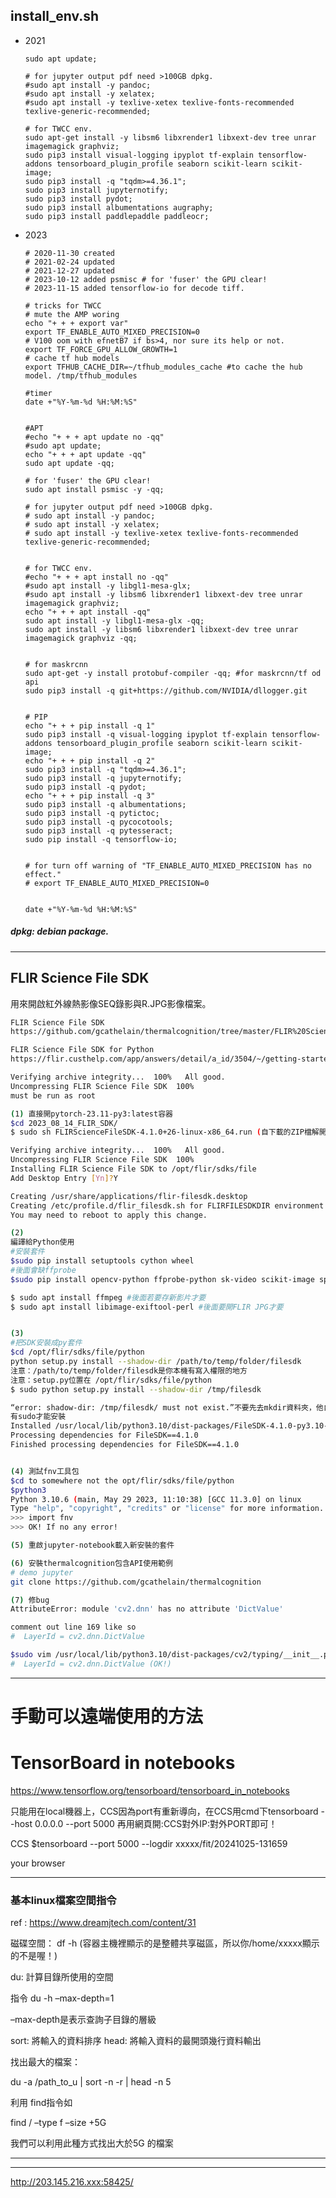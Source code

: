 ## install_env.sh
* 2021


      sudo apt update;

      # for jupyter output pdf need >100GB dpkg.
      #sudo apt install -y pandoc;
      #sudo apt install -y xelatex;
      #sudo apt install -y texlive-xetex texlive-fonts-recommended texlive-generic-recommended;

      # for TWCC env.
      sudo apt-get install -y libsm6 libxrender1 libxext-dev tree unrar imagemagick graphviz;
      sudo pip3 install visual-logging ipyplot tf-explain tensorflow-addons tensorboard_plugin_profile seaborn scikit-learn scikit-image;
      sudo pip3 install -q "tqdm>=4.36.1";
      sudo pip3 install jupyternotify;
      sudo pip3 install pydot;
      sudo pip3 install albumentations augraphy;
      sudo pip3 install paddlepaddle paddleocr;


* 2023


      # 2020-11-30 created
      # 2021-02-24 updated
      # 2021-12-27 updated
      # 2023-10-12 added psmisc # for 'fuser' the GPU clear!
      # 2023-11-15 added tensorflow-io for decode tiff.
      
      # tricks for TWCC
      # mute the AMP woring
      echo "+ + + export var"
      export TF_ENABLE_AUTO_MIXED_PRECISION=0
      # V100 oom with efnetB7 if bs>4, nor sure its help or not.
      export TF_FORCE_GPU_ALLOW_GROWTH=1
      # cache tf hub models
      export TFHUB_CACHE_DIR=~/tfhub_modules_cache #to cache the hub model. /tmp/tfhub_modules
      
      #timer
      date +"%Y-%m-%d %H:%M:%S"
      
      
      #APT
      #echo "+ + + apt update no -qq"
      #sudo apt update;
      echo "+ + + apt update -qq"
      sudo apt update -qq;
      
      # for 'fuser' the GPU clear!
      sudo apt install psmisc -y -qq;
      
      # for jupyter output pdf need >100GB dpkg.
      # sudo apt install -y pandoc;
      # sudo apt install -y xelatex;
      # sudo apt install -y texlive-xetex texlive-fonts-recommended texlive-generic-recommended;
      
      
      # for TWCC env.
      #echo "+ + + apt install no -qq"
      #sudo apt install -y libgl1-mesa-glx;
      #sudo apt install -y libsm6 libxrender1 libxext-dev tree unrar imagemagick graphviz;
      echo "+ + + apt install -qq"
      sudo apt install -y libgl1-mesa-glx -qq;
      sudo apt install -y libsm6 libxrender1 libxext-dev tree unrar imagemagick graphviz -qq;
      
      
      # for maskrcnn
      sudo apt-get -y install protobuf-compiler -qq; #for maskrcnn/tf od api
      sudo pip3 install -q git+https://github.com/NVIDIA/dllogger.git
      
      
      # PIP
      echo "+ + + pip install -q 1"
      sudo pip3 install -q visual-logging ipyplot tf-explain tensorflow-addons tensorboard_plugin_profile seaborn scikit-learn scikit-image;
      echo "+ + + pip install -q 2"
      sudo pip3 install -q "tqdm>=4.36.1";
      sudo pip3 install -q jupyternotify;
      sudo pip3 install -q pydot;
      echo "+ + + pip install -q 3"
      sudo pip3 install -q albumentations;
      sudo pip3 install -q pytictoc;
      sudo pip3 install -q pycocotools;
      sudo pip3 install -q pytesseract;
      sudo pip install -q tensorflow-io;
      
      
      # for turn off warning of "TF_ENABLE_AUTO_MIXED_PRECISION has no effect."
      # export TF_ENABLE_AUTO_MIXED_PRECISION=0
      
      
      date +"%Y-%m-%d %H:%M:%S"


##### dpkg: debian package. 


***
## FLIR Science File SDK 

用來開啟紅外線熱影像SEQ錄影與R.JPG影像檔案。

```bash
FLIR Science File SDK 
https://github.com/gcathelain/thermalcognition/tree/master/FLIR%20Science%20File%20SDK

FLIR Science File SDK for Python
https://flir.custhelp.com/app/answers/detail/a_id/3504/~/getting-started-with-flir-science-file-sdk-for-python

Verifying archive integrity...  100%   All good.
Uncompressing FLIR Science File SDK  100%  
must be run as root

(1) 直接開pytorch-23.11-py3:latest容器
$cd 2023_08_14_FLIR_SDK/
$ sudo sh FLIRScienceFileSDK-4.1.0+26-linux-x86_64.run (自下載的ZIP檔解開)

Verifying archive integrity...  100%   All good.
Uncompressing FLIR Science File SDK  100%  
Installing FLIR Science File SDK to /opt/flir/sdks/file
Add Desktop Entry [Yn]?Y

Creating /usr/share/applications/flir-filesdk.desktop
Creating /etc/profile.d/flir_filesdk.sh for FLIRFILESDKDIR environment variable.
You may need to reboot to apply this change.

(2)
編譯給Python使用
#安裝套件
$sudo pip install setuptools cython wheel
#後面會缺ffprobe
$sudo pip install opencv-python ffprobe-python sk-video scikit-image spacy pytesseract ffmpeg tree libimage-exiftool-perl

$ sudo apt install ffmpeg #後面若要存新影片才要
$ sudo apt install libimage-exiftool-perl #後面要開FLIR JPG才要


(3)
#把SDK安裝成py套件
$cd /opt/flir/sdks/file/python
python setup.py install --shadow-dir /path/to/temp/folder/filesdk
注意：/path/to/temp/folder/filesdk是你本機有寫入權限的地方
注意：setup.py位置在 /opt/flir/sdks/file/python
$ sudo python setup.py install --shadow-dir /tmp/filesdk

“error: shadow-dir: /tmp/filesdk/ must not exist.”不要先去mkdir資料夾，他自己會產生！
有sudo才能安裝 
Installed /usr/local/lib/python3.10/dist-packages/FileSDK-4.1.0-py3.10-linux-x86_64.egg
Processing dependencies for FileSDK==4.1.0
Finished processing dependencies for FileSDK==4.1.0


(4) 測試fnv工具包
$cd to somewhere not the opt/flir/sdks/file/python
$python3
Python 3.10.6 (main, May 29 2023, 11:10:38) [GCC 11.3.0] on linux
Type "help", "copyright", "credits" or "license" for more information.
>>> import fnv
>>> OK! If no any error!

(5) 重啟jupyter-notebook載入新安裝的套件

(6) 安裝thermalcognition包含API使用範例
# demo jupyter
git clone https://github.com/gcathelain/thermalcognition

(7) 修bug
AttributeError: module 'cv2.dnn' has no attribute 'DictValue'

comment out line 169 like so
#  LayerId = cv2.dnn.DictValue

$sudo vim /usr/local/lib/python3.10/dist-packages/cv2/typing/__init__.py
#  LayerId = cv2.dnn.DictValue (OK!)

```

***

# 手動可以遠端使用的方法

# TensorBoard in notebooks
https://www.tensorflow.org/tensorboard/tensorboard_in_notebooks

只能用在local機器上，CCS因為port有重新導向，在CCS用cmd下tensorboard --host 0.0.0.0 --port 5000 再用網頁開:CCS對外IP:對外PORT即可！

CCS
$tensorboard --port 5000 --logdir xxxxx/fit/20241025-131659

your browser


***
### 基本linux檔案空間指令

ref : https://www.dreamjtech.com/content/31

磁碟空間： df -h (容器主機裡顯示的是整體共享磁區，所以你/home/xxxxx顯示的不是喔！)

du: 計算目錄所使用的空間

指令 du -h –max-depth=1

–max-depth是表示查詢子目錄的層級

sort: 將輸入的資料排序
head: 將輸入資料的最開頭幾行資料輸出

找出最大的檔案：

du -a /path_to_u | sort -n -r | head -n 5




 利用 find指令如

 find / –type f –size +5G

 我們可以利用此種方式找出大於5G 的檔案

 



***


***
http://203.145.216.xxx:58425/ 

